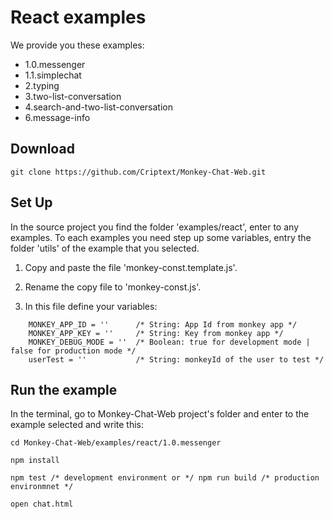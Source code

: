 # React examples

We provide you these examples:

- 1.0.messenger
- 1.1.simplechat
- 2.typing
- 3.two-list-conversation
- 4.search-and-two-list-conversation
- 6.message-info

## Download
```
git clone https://github.com/Criptext/Monkey-Chat-Web.git
```

## Set Up
In the source project you find the folder 'examples/react', enter to any examples.
To each examples you need step up some variables, entry the folder 'utils' of the example that you selected.

1. Copy and paste the file 'monkey-const.template.js'.

2. Rename the copy file to 'monkey-const.js'.

3. In this file define your variables:
```
	MONKEY_APP_ID = ''		/* String: App Id from monkey app */
	MONKEY_APP_KEY = ''		/* String: Key from monkey app */
	MONKEY_DEBUG_MODE = ''	/* Boolean: true for development mode | false for production mode */
	userTest = ''			/* String: monkeyId of the user to test */
```

## Run the example
In the terminal, go to Monkey-Chat-Web project's folder and enter to the example selected and write this:
```
cd Monkey-Chat-Web/examples/react/1.0.messenger

npm install

npm test /* development environment or */ npm run build /* production environmnet */

open chat.html
```